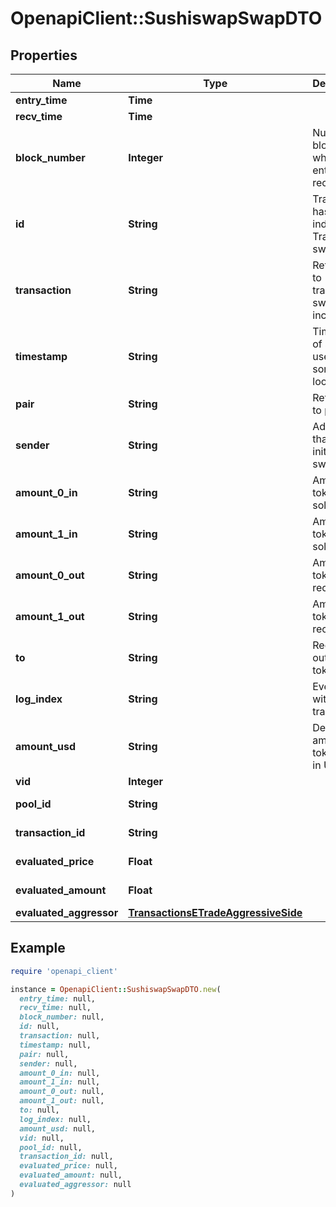 # OpenapiClient::SushiswapSwapDTO

## Properties

| Name | Type | Description | Notes |
| ---- | ---- | ----------- | ----- |
| **entry_time** | **Time** |  | [optional] |
| **recv_time** | **Time** |  | [optional] |
| **block_number** | **Integer** | Number of block in which entity was recorded. | [optional] |
| **id** | **String** | Transaction hash plus index in Transaction swap array. | [optional] |
| **transaction** | **String** | Reference to transaction swap was included in. | [optional] |
| **timestamp** | **String** | Timestamp of swap, used for sorted lookups. | [optional] |
| **pair** | **String** | Reference to pair. | [optional] |
| **sender** | **String** | Address that initiated the swap. | [optional] |
| **amount_0_in** | **String** | Amount of token0 sold. | [optional] |
| **amount_1_in** | **String** | Amount of token1 sold. | [optional] |
| **amount_0_out** | **String** | Amount of token0 received. | [optional] |
| **amount_1_out** | **String** | Amount of token1 received. | [optional] |
| **to** | **String** | Recipient of output tokens. | [optional] |
| **log_index** | **String** | Event index within transaction. | [optional] |
| **amount_usd** | **String** | Derived amount of tokens sold in USD. | [optional] |
| **vid** | **Integer** |  | [optional] |
| **pool_id** | **String** |  | [optional][readonly] |
| **transaction_id** | **String** |  | [optional][readonly] |
| **evaluated_price** | **Float** |  | [optional][readonly] |
| **evaluated_amount** | **Float** |  | [optional][readonly] |
| **evaluated_aggressor** | [**TransactionsETradeAggressiveSide**](TransactionsETradeAggressiveSide.md) |  | [optional] |

## Example

```ruby
require 'openapi_client'

instance = OpenapiClient::SushiswapSwapDTO.new(
  entry_time: null,
  recv_time: null,
  block_number: null,
  id: null,
  transaction: null,
  timestamp: null,
  pair: null,
  sender: null,
  amount_0_in: null,
  amount_1_in: null,
  amount_0_out: null,
  amount_1_out: null,
  to: null,
  log_index: null,
  amount_usd: null,
  vid: null,
  pool_id: null,
  transaction_id: null,
  evaluated_price: null,
  evaluated_amount: null,
  evaluated_aggressor: null
)
```

